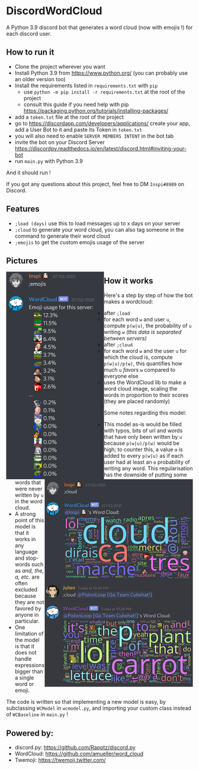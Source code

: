 # DiscordWordCloud
A Python 3.9 discord bot that generates a word cloud (now with emojis !) for each discord user.

## How to run it
- Clone the project wherever you want
- Install Python 3.9 from https://www.python.org/ (you can probably use an older version too)
- Install the requirements listed in `requirements.txt` with `pip`
  - use `python -m pip install -r requirements.txt` at the root of the project
  - consult this guide if you need help with pip https://packaging.python.org/tutorials/installing-packages/
- add a `token.txt` file at the root of the project
- go to https://discordapp.com/developers/applications/ create your app, add a User Bot to it and paste its Token in `token.txt`
- you will also need to enable `SERVER MEMBERS INTENT` in the bot tab  
- invite the bot on your Discord Server https://discordpy.readthedocs.io/en/latest/discord.html#inviting-your-bot
- run `main.py` with Python 3.9

And it should run !


If you got any questions about this project, feel free to DM `Inspi#8989` on Discord.

## Features
- `;load (days)` use this to load messages up to x days on your server 
- `;cloud` to generate your word cloud, you can also tag someone in the command to generate their word cloud
- `;emojis` to get the custom emojis usage of the server

## Pictures
<img align="left" src="https://github.com/Inspirateur/DiscordWordCloud/blob/master/screenshots/emojis.png">
<img align="right" src="https://github.com/Inspirateur/DiscordWordCloud/blob/master/screenshots/cloud1.png">
<img align="right" src="https://github.com/Inspirateur/DiscordWordCloud/blob/master/screenshots/cloud2.png">

## How it works

Here's a step by step of how the bot makes a wordcloud:
- after `;load` 
  - for each word `w` and user `u`, compute `p(w|u)`, the probability of `u` writing `w` *(this data is separated between servers)*
- after `;cloud` 
  - for each word `w` and the user `u` for which the cloud is, compute `p(w|u)/p(w)`, this quantifies how much `u` *favors* `w` compared to everyone else
  - uses the WordCloud lib to make a word cloud image, scaling the words in proportion to their scores (they are placed randomly)
  
Some notes regarding this model:
- This model as-is would be filled with typos, bits of url and words that have only been written by `u` because `p(w|u)/p(w)` would be high; to counter this, a value `α` is added to every `p(w|u)` as if each user had at least an `α` probability of writing any word.
  This regularisation has the downside of putting some words that were never written by `u` in the word cloud. 
- A strong point of this model is that it works in any language and stop-words such as *and, the, a, etc.*
are often excluded because they are not favored by anyone in particular.
- One limitation of the model is that it does not handle expressions bigger than a single word or emoji.

The code is written so that implementing a new model is easy, by subclassing `WCModel` in `wcmodel.py`, 
and importing your custom class instead of `WCBaseline` in `main.py` ! 

## Powered by:

- discord.py: https://github.com/Rapptz/discord.py
- WordCloud: https://github.com/amueller/word_cloud
- Twemoji: https://twemoji.twitter.com/
